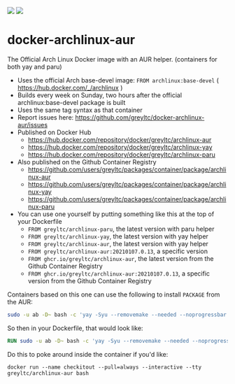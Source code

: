 [![](https://images.microbadger.com/badges/image/greyltc/archlinux-aur.svg)](http://microbadger.com/images/greyltc/archlinux-aur) [![](https://images.microbadger.com/badges/version/greyltc/archlinux-aur.svg)](https://hub.docker.com/r/greyltc/archlinux-aur/)

docker-archlinux-aur
====================
The Official Arch Linux Docker image with an AUR helper. (containers for both yay and paru)

- Uses the official Arch base-devel image: `FROM archlinux:base-devel` ( https://hub.docker.com/_/archlinux )
- Builds every week on Sunday, two hours after the official archlinux:base-devel package is built
- Uses the same tag syntax as that container
- Report issues here: https://github.com/greyltc/docker-archlinux-aur/issues
- Published on Docker Hub 
  - https://hub.docker.com/repository/docker/greyltc/archlinux-aur
  - https://hub.docker.com/repository/docker/greyltc/archlinux-yay
  - https://hub.docker.com/repository/docker/greyltc/archlinux-paru
- Also published on the Github Container Registry
  - https://github.com/users/greyltc/packages/container/package/archlinux-aur
  - https://github.com/users/greyltc/packages/container/package/archlinux-yay
  - https://github.com/users/greyltc/packages/container/package/archlinux-paru
- You can use one yourself by putting something like this at the top of your Dockerfile
  - `FROM greyltc/archlinux-paru`, the latest version with paru helper
  - `FROM greyltc/archlinux-yay`, the latest version with yay helper
  - `FROM greyltc/archlinux-aur`, the latest version with yay helper
  - `FROM greyltc/archlinux-aur:20210107.0.13`, a specific version
  - `FROM ghcr.io/greyltc/archlinux-aur`, the latest version from the Github Container Registry
  - `FROM ghcr.io/greyltc/archlinux-aur:20210107.0.13`, a specific version from the Github Container Registry

Containers based on this one can use the following to install `PACKAGE` from the AUR:
```bash
sudo -u ab -D~ bash -c 'yay -Syu --removemake --needed --noprogressbar --noconfirm PACKAGE'
```

So then in your Dockerfile, that would look like:
```dockerfile
RUN sudo -u ab -D~ bash -c 'yay -Syu --removemake --needed --noprogressbar --noconfirm PACKAGE'
```

Do this to poke around inside the container if you'd like:
```
docker run --name checkitout --pull=always --interactive --tty greyltc/archlinux-aur bash
```
